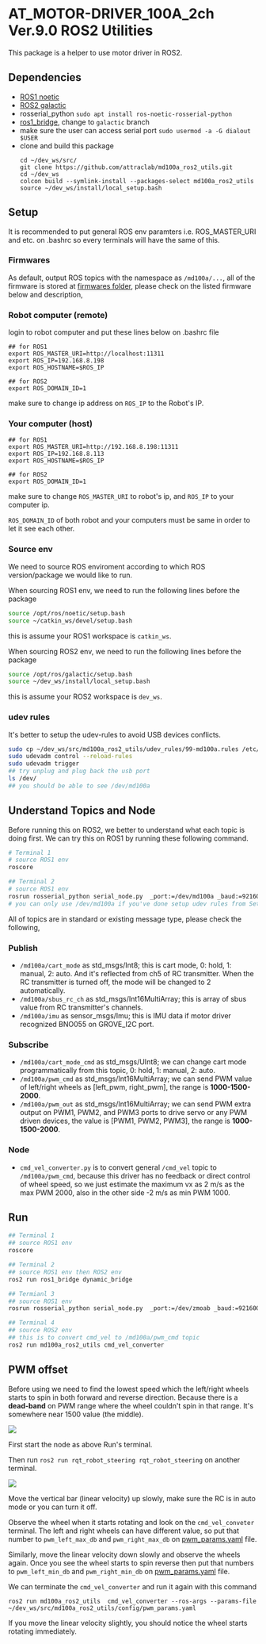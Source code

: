 # AT_MOTOR-DRIVER_100A_2ch Ver.9.0 ROS2 Utilities

This package is a helper to use motor driver in ROS2.

## Dependencies

- [ROS1 noetic](http://wiki.ros.org/noetic/Installation/Ubuntu)
- [ROS2 galactic](https://docs.ros.org/en/galactic/Installation/Ubuntu-Install-Debians.html)
- rosserial_python `sudo apt install ros-noetic-rosserial-python`
- [ros1_bridge](https://github.com/ros2/ros1_bridge), change to `galactic` branch
- make sure the user can access serial port `sudo usermod -a -G dialout $USER`
- clone and build this package
	```
	cd ~/dev_ws/src/
	git clone https://github.com/attraclab/md100a_ros2_utils.git
	cd ~/dev_ws
	colcon build --symlink-install --packages-select md100a_ros2_utils
	source ~/dev_ws/install/local_setup.bash
	```

## Setup

It is recommended to put general ROS env paramters i.e. ROS_MASTER_URI and etc. on .bashrc so every terminals will have the same of this.

### Firmwares

As default, output ROS topics with the namespace as `/md100a/...`, all of the firmware is stored at [firmwares folder](./firmwares), please check on the listed firmware below and description,

### Robot computer (remote)

login to robot computer and put these lines below on .bashrc file

```
## for ROS1
export ROS_MASTER_URI=http://localhost:11311
export ROS_IP=192.168.8.198
export ROS_HOSTNAME=$ROS_IP

## for ROS2
export ROS_DOMAIN_ID=1
```

make sure to change ip address on `ROS_IP` to the Robot's IP.

### Your computer (host)
```
## for ROS1
export ROS_MASTER_URI=http://192.168.8.198:11311
export ROS_IP=192.168.8.113
export ROS_HOSTNAME=$ROS_IP

## for ROS2
export ROS_DOMAIN_ID=1
```

make sure to change `ROS_MASTER_URI` to robot's ip, and `ROS_IP` to your computer ip.

`ROS_DOMAIN_ID` of both robot and your computers must be same in order to let it see each other.

### Source env

We need to source ROS enviroment according to which ROS version/package we would like to run.

When sourcing ROS1 env, we need to run the following lines before the package
```sh
source /opt/ros/noetic/setup.bash
source ~/catkin_ws/devel/setup.bash
```
this is assume your ROS1 workspace is `catkin_ws`.

When sourcing ROS2 env, we need to run the following lines before the package
```sh
source /opt/ros/galactic/setup.bash
source ~/dev_ws/install/local_setup.bash
```
this is assume your ROS2 workspace is `dev_ws`.

### udev rules

It's better to setup the udev-rules to avoid USB devices conflicts.

```sh
sudo cp ~/dev_ws/src/md100a_ros2_utils/udev_rules/99-md100a.rules /etc/udev/rules.d/
sudo udevadm control --reload-rules
sudo udevadm trigger
## try unplug and plug back the usb port
ls /dev/
## you should be able to see /dev/md100a
```

## Understand Topics and Node

Before running this on ROS2, we better to understand what each topic is doing first. We can try this on ROS1 by running these following command.

```sh
# Terminal 1
# source ROS1 env
roscore

## Terminal 2
# source ROS1 env
rosrun rosserial_python serial_node.py  _port:=/dev/md100a _baud:=921600
# you can only use /dev/md100a if you've done setup udev rules from Setup step above. 
```

All of topics are in standard or existing message type, please check the following,

### Publish

- `/md100a/cart_mode` as std_msgs/Int8; this is cart mode, 0: hold, 1: manual, 2: auto. And it's reflected from ch5 of RC transmitter. When the RC transmitter is turned off, the mode will be changed to 2 automatically.
- `/md100a/sbus_rc_ch` as std_msgs/Int16MultiArray; this is array of sbus value from RC transmitter's channels.
- `/md100a/imu` as sensor_msgs/Imu; this is IMU data if motor driver recognized BNO055 on GROVE_I2C port.


### Subscribe

- `/md100a/cart_mode_cmd` as std_msgs/UInt8; we can change cart mode programmatically from this topic, 0: hold, 1: manual, 2: auto.
- `/md100a/pwm_cmd` as std_msgs/Int16MultiArray;  we can send PWM value of left/right wheels as [left_pwm, right_pwm], the range is **1000-1500-2000**.
- `/md100a/pwm_out` as std_msgs/Int16MultiArray; we can send PWM extra output on PWM1, PWM2, and PWM3 ports to drive servo or any PWM driven devices, the value is [PWM1, PWM2, PWM3], the range is **1000-1500-2000**.

### Node

- `cmd_vel_converter.py` is to convert general `/cmd_vel` topic to `/md100a/pwm_cmd`, because this driver has no feedback or direct control of wheel speed, so we just estimate the maximum vx as 2 m/s as the max PWM 2000, also in the other side -2 m/s as min PWM 1000.

## Run

```sh
## Terminal 1
## source ROS1 env
roscore

## Terminal 2
## source ROS1 env then ROS2 env
ros2 run ros1_bridge dynamic_bridge

## Termianl 3
## source ROS1 env
rosrun rosserial_python serial_node.py  _port:=/dev/zmoab _baud:=921600

## Terminal 4
## source ROS2 env
## this is to convert cmd_vel to /md100a/pwm_cmd topic
ros2 run md100a_ros2_utils cmd_vel_converter
``` 

## PWM offset

Before using we need to find the lowest speed which the left/right wheels starts to spin in both forward and reverse direction. Because there is a **dead-band** on PWM range where the wheel couldn't spin in that range. It's somewhere near 1500 value (the middle).

![](images/deadband.png)


First start the node as above Run's terminal.

Then run `ros2 run rqt_robot_steering rqt_robot_steering` on another terminal.

![](images/rqt_robot_steering.png)

Move the vertical bar (linear velocity) up slowly, make sure the RC is in auto mode or you can turn it off.

Observe the wheel when it starts rotating and look on the `cmd_vel_conveter` terminal. The left and right wheels can have different value, so put that number to `pwm_left_max_db` and `pwm_right_max_db` on [pwm_params.yaml](./config/pwm_params.yaml) file.

Similarly, move the linear velocity down slowly and observe the wheels again. Once you see the wheel starts to spin reverse then put that numbers to `pwm_left_min_db` and `pwm_right_min_db` on [pwm_params.yaml](./config/pwm_params.yaml)  file.

We can terminate the `cmd_vel_converter` and run it again with this command 

`ros2 run md100a_ros2_utils  cmd_vel_converter --ros-args --params-file ~/dev_ws/src/md100a_ros2_utils/config/pwm_params.yaml`

If you move the linear velocity slightly, you should notice the wheel starts rotating immediately.

